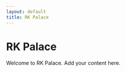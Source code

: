 ```yaml
---
layout: default
title: RK Palace
---
```


# RK Palace

Welcome to RK Palace. Add your content here.

